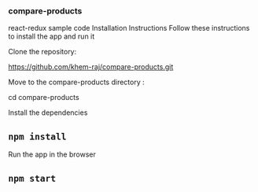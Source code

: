 ### compare-products
react-redux sample code
Installation Instructions
Follow these instructions to install the app and run it

Clone the repository:

https://github.com/khem-raj/compare-products.git

Move to the compare-products directory :

cd compare-products

Install the dependencies

## `npm install`

Run the app in the browser

## `npm start`

